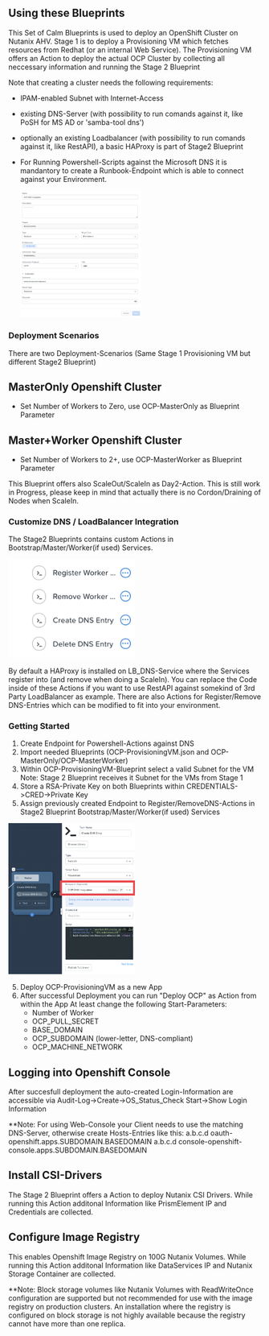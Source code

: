 ## Using these Blueprints
This Set of Calm Blueprints is used to deploy an OpenShift Cluster on Nutanix AHV.
Stage 1 is to deploy a Provisioning VM which fetches resources from Redhat (or an internal Web Service). The Provisioning VM offers an Action to deploy the actual OCP Cluster by collecting all neccessary information and running the Stage 2 Blueprint

Note that creating a cluster needs the following requirements:
  - IPAM-enabled Subnet with Internet-Access
  - existing DNS-Server (with possibility to run comands against it, like PoSH for MS AD or 'samba-tool dns')
  - optionally an existing Loadbalancer (with possibility to run comands against it, like RestAPI), a basic HAProxy is part of Stage2 Blueprint
  - For Running Powershell-Scripts against the Microsoft DNS it is mandantory to create a Runbook-Endpoint which is able to connect against your Environment.

    <img src="../../docs/install/manual/images/calm_endpoint.png" height="50%" width="50%">

### Deployment Scenarios
There are two Deployment-Scenarios (Same Stage 1 Provisioning VM but different Stage2 Blueprint)
## MasterOnly Openshift Cluster
  - Set Number of Workers to Zero, use OCP-MasterOnly as Blueprint Parameter
## Master+Worker Openshift Cluster
  - Set Number of Workers to 2+, use OCP-MasterWorker as Blueprint Parameter

  This Blueprint offers also ScaleOut/ScaleIn as Day2-Action. This is still work in Progress, please keep in mind that actually there is no Cordon/Draining of Nodes when ScaleIn.
  
### Customize DNS / LoadBalancer Integration
The Stage2 Blueprints contains custom Actions in Bootstrap/Master/Worker(if used) Services. 

  <img src="../../docs/install/manual/images/calm_customactions.png" height="50%" width="50%">

By default a HAProxy is installed on LB_DNS-Service where the Services register into (and remove when doing a ScaleIn). You can replace the Code inside of these Actions if you want to use RestAPI against somekind of 3rd Party LoadBalancer as example.
There are also Actions for Register/Remove DNS-Entries which can be modified to fit into your environment.

### Getting Started
1. Create Endpoint for Powershell-Actions against DNS
2. Import needed Blueprints (OCP-ProvisioningVM.json and OCP-MasterOnly/OCP-MasterWorker)
3. Within OCP-ProvisioningVM-Blueprint select a valid Subnet for the VM
    Note: Stage 2 Blueprint receives it Subnet for the VMs from Stage 1
4. Store a RSA-Private Key on both Blueprints within CREDENTIALS->CRED->Private Key
5. Assign previously created Endpoint to Register/RemoveDNS-Actions in Stage2 Blueprint Bootstrap/Master/Worker(if used) Services

  <img src="../../docs/install/manual/images/calm_assignendpoint.png" height="50%" width="50%">

5. Deploy OCP-ProvisioningVM as a new App
6. After successful Deployment you can run "Deploy OCP" as Action from within the App
   At least change the following Start-Parameters:
   - Number of Worker
   - OCP_PULL_SECRET
   - BASE_DOMAIN
   - OCP_SUBDOMAIN (lower-letter, DNS-compliant)
   - OCP_MACHINE_NETWORK
 
## Logging into Openshift Console
After succesfull deployment the auto-created Login-Information are accessible via Audit-Log->Create->OS_Status_Check Start->Show Login Information

  **Note: For using Web-Console your Client needs to use the matching DNS-Server, otherwise create Hosts-Entries like this:
  a.b.c.d oauth-openshift.apps.SUBDOMAIN.BASEDOMAIN
  a.b.c.d console-openshift-console.apps.SUBDOMAIN.BASEDOMAIN

## Install CSI-Drivers
The Stage 2 Blueprint offers a Action to deploy Nutanix CSI Drivers. While running this Action additonal Information like PrismElement IP and Credentials are collected.

## Configure Image Registry
This enables Openshift Image Registry on 100G Nutanix Volumes. While running this Action additonal Information like DataServices IP and Nutanix Storage Container are collected.

  **Note: Block storage volumes like Nutanix Volumes with ReadWriteOnce configuration are supported but not recommended for use with the image registry on production clusters. An installation where the registry is configured on block storage is not highly available because the registry cannot have more than one replica.

